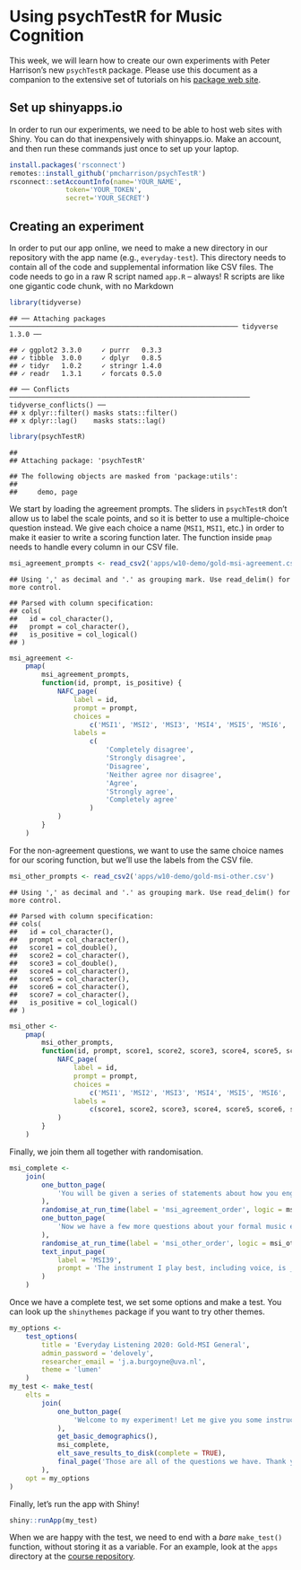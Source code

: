 Using psychTestR for Music Cognition
================

This week, we will learn how to create our own experiments with Peter
Harrison’s new `psychTestR` package. Please use this document as a
companion to the extensive set of tutorials on his [package web
site](https://pmcharrison.github.io/psychTestR/).

## Set up shinyapps.io

In order to run our experiments, we need to be able to host web sites
with Shiny. You can do that inexpensively with shinyapps.io. Make an
account, and then run these commands just once to set up your laptop.

``` r
install.packages('rsconnect')
remotes::install_github('pmcharrison/psychTestR')
rsconnect::setAccountInfo(name='YOUR_NAME',
              token='YOUR_TOKEN',
              secret='YOUR_SECRET')
```

## Creating an experiment

In order to put our app online, we need to make a new directory in our
repository with the app name (e.g., `everyday-test`). This directory
needs to contain all of the code and supplemental information like CSV
files. The code needs to go in a raw R script named `app.R` – always\! R
scripts are like one gigantic code chunk, with no Markdown

``` r
library(tidyverse)
```

    ## ── Attaching packages ───────────────────────────────────────────────────────── tidyverse 1.3.0 ──

    ## ✓ ggplot2 3.3.0     ✓ purrr   0.3.3
    ## ✓ tibble  3.0.0     ✓ dplyr   0.8.5
    ## ✓ tidyr   1.0.2     ✓ stringr 1.4.0
    ## ✓ readr   1.3.1     ✓ forcats 0.5.0

    ## ── Conflicts ──────────────────────────────────────────────────────────── tidyverse_conflicts() ──
    ## x dplyr::filter() masks stats::filter()
    ## x dplyr::lag()    masks stats::lag()

``` r
library(psychTestR)
```

    ## 
    ## Attaching package: 'psychTestR'

    ## The following objects are masked from 'package:utils':
    ## 
    ##     demo, page

We start by loading the agreement prompts. The sliders in `psychTestR`
don’t allow us to label the scale points, and so it is better to use a
multiple-choice question instead. We give each choice a name (`MSI1`,
`MSI1`, etc.) in order to make it easier to write a scoring function
later. The function inside `pmap` needs to handle every column in our
CSV file.

``` r
msi_agreement_prompts <- read_csv2('apps/w10-demo/gold-msi-agreement.csv')
```

    ## Using ',' as decimal and '.' as grouping mark. Use read_delim() for more control.

    ## Parsed with column specification:
    ## cols(
    ##   id = col_character(),
    ##   prompt = col_character(),
    ##   is_positive = col_logical()
    ## )

``` r
msi_agreement <- 
    pmap(
        msi_agreement_prompts,
        function(id, prompt, is_positive) {
            NAFC_page(
                label = id,
                prompt = prompt,
                choices = 
                    c('MSI1', 'MSI2', 'MSI3', 'MSI4', 'MSI5', 'MSI6', 'MSI7'),
                labels = 
                    c(
                        'Completely disagree',
                        'Strongly disagree',
                        'Disagree',
                        'Neither agree nor disagree',
                        'Agree',
                        'Strongly agree',
                        'Completely agree'
                    )
            )
        }
    )
```

For the non-agreement questions, we want to use the same choice names
for our scoring function, but we’ll use the labels from the CSV file.

``` r
msi_other_prompts <- read_csv2('apps/w10-demo/gold-msi-other.csv')
```

    ## Using ',' as decimal and '.' as grouping mark. Use read_delim() for more control.

    ## Parsed with column specification:
    ## cols(
    ##   id = col_character(),
    ##   prompt = col_character(),
    ##   score1 = col_double(),
    ##   score2 = col_character(),
    ##   score3 = col_double(),
    ##   score4 = col_character(),
    ##   score5 = col_character(),
    ##   score6 = col_character(),
    ##   score7 = col_character(),
    ##   is_positive = col_logical()
    ## )

``` r
msi_other <-
    pmap(
        msi_other_prompts,
        function(id, prompt, score1, score2, score3, score4, score5, score6, score7, is_positive) {
            NAFC_page(
                label = id,
                prompt = prompt,
                choices = 
                    c('MSI1', 'MSI2', 'MSI3', 'MSI4', 'MSI5', 'MSI6', 'MSI7'),
                labels = 
                    c(score1, score2, score3, score4, score5, score6, score7)
            )
        }
    )
```

Finally, we join them all together with randomisation.

``` r
msi_complete <- 
    join(
        one_button_page(
            'You will be given a series of statements about how you engage with music in your daily life. Please tell us how much you agree with them.'
        ),
        randomise_at_run_time(label = 'msi_agreement_order', logic = msi_agreement),
        one_button_page(
            'Now we have a few more questions about your formal music experience in the past.'
        ),
        randomise_at_run_time(label = 'msi_other_order', logic = msi_other),
        text_input_page(
            label = 'MSI39',
            prompt = 'The instrument I play best, including voice, is _____.'
        )
    )
```

Once we have a complete test, we set some options and make a test. You
can look up the `shinythemes` package if you want to try other themes.

``` r
my_options <-
    test_options(
        title = 'Everyday Listening 2020: Gold-MSI General',
        admin_password = 'delovely',
        researcher_email = 'j.a.burgoyne@uva.nl',
        theme = 'lumen'
    )
my_test <- make_test(
    elts = 
        join(
            one_button_page(
                'Welcome to my experiment! Let me give you some instructions.'
            ),
            get_basic_demographics(),
            msi_complete,
            elt_save_results_to_disk(complete = TRUE),
            final_page('Those are all of the questions we have. Thank you!')
        ),
    opt = my_options
)
```

Finally, let’s run the app with Shiny\!

``` r
shiny::runApp(my_test)
```

When we are happy with the test, we need to end with a *bare*
`make_test()` function, without storing it as a variable. For an
example, look at the `apps` directory at the [course
repository](https://github.com/jaburgoyne/everyday2020).
